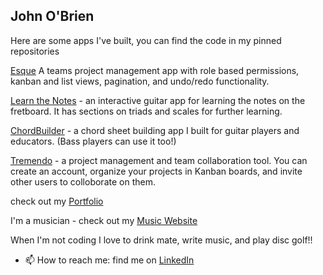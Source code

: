 ## John O'Brien
Here are some apps I've built, you can find the code in my pinned repositories

[Esque](https://esque.click) A teams project management app with role based permissions, kanban and list views, pagination, and undo/redo functionality.

[Learn the Notes](https://learnthenotes.netlify.app/) - an interactive guitar app for learning the notes on the fretboard. It has sections on triads and scales for further learning.

[ChordBuilder](https://chordbuilder.netlify.app/) - a chord sheet building app I built for guitar players and educators. (Bass players can use it too!)

[Tremendo](https://tremendo.pro) - a project management and team collaboration tool. You can create an account, organize your projects in Kanban boards, and invite other users to colloborate on them.




check out my [Portfolio](https://johnobriendev.com/)

I'm a musician - check out my [Music Website](https://johnobrienguitar.com/)

When I'm not coding I love to drink mate, write music, and play disc golf!!

- 📫 How to reach me: find me on [LinkedIn](https://www.linkedin.com/in/johnobriendev/)



<!--
**johnobriendev/johnobriendev** is a ✨ _special_ ✨ repository because its `README.md` (this file) appears on your GitHub profile.

Here are some ideas to get you started:

- 🔭 I’m currently working on ...
- 🌱 I’m currently learning ...
- 👯 I’m looking to collaborate on ...
- 🤔 I’m looking for help with ...
- 💬 Ask me about ...
- 📫 How to reach me: ...
- 😄 Pronouns: ...
- ⚡ Fun fact: ...
-->
